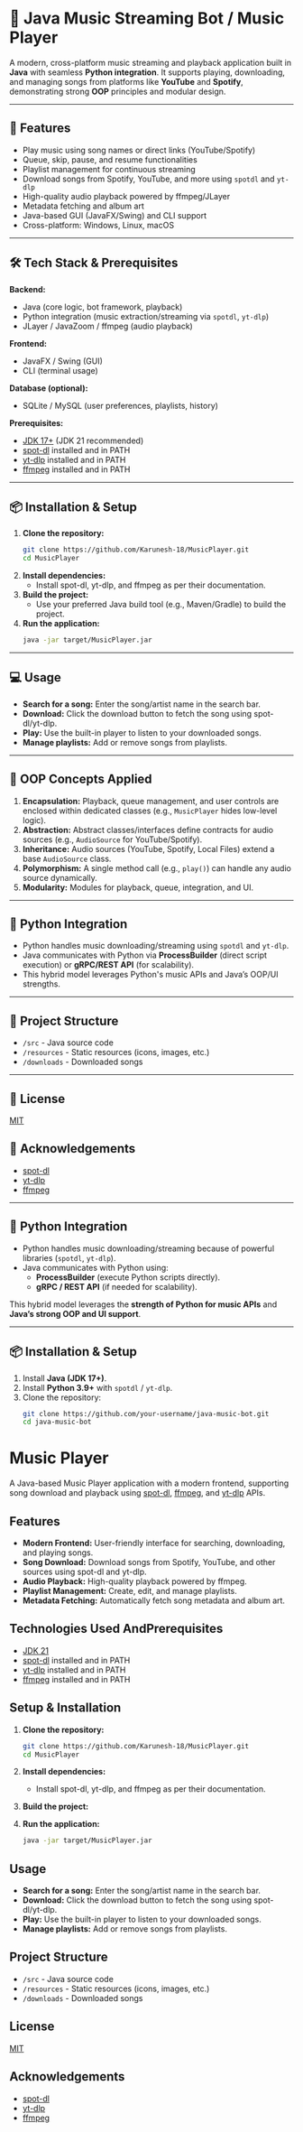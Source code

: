 
# 🎵 Java Music Streaming Bot / Music Player

A modern, cross-platform music streaming and playback application built in **Java** with seamless **Python integration**. It supports playing, downloading, and managing songs from platforms like **YouTube** and **Spotify**, demonstrating strong **OOP** principles and modular design.

---

## 🚀 Features
- Play music using song names or direct links (YouTube/Spotify)
- Queue, skip, pause, and resume functionalities
- Playlist management for continuous streaming
- Download songs from Spotify, YouTube, and more using `spotdl` and `yt-dlp`
- High-quality audio playback powered by ffmpeg/JLayer
- Metadata fetching and album art
- Java-based GUI (JavaFX/Swing) and CLI support
- Cross-platform: Windows, Linux, macOS

---

## 🛠️ Tech Stack & Prerequisites

**Backend:**
- Java (core logic, bot framework, playback)
- Python integration (music extraction/streaming via `spotdl`, `yt-dlp`)
- JLayer / JavaZoom / ffmpeg (audio playback)

**Frontend:**
- JavaFX / Swing (GUI)
- CLI (terminal usage)

**Database (optional):**
- SQLite / MySQL (user preferences, playlists, history)

**Prerequisites:**
- [JDK 17+](https://adoptium.net/) (JDK 21 recommended)
- [spot-dl](https://github.com/spotDL/spotify-downloader) installed and in PATH
- [yt-dlp](https://github.com/yt-dlp/yt-dlp) installed and in PATH
- [ffmpeg](https://ffmpeg.org/) installed and in PATH

---

## 📦 Installation & Setup
1. **Clone the repository:**
   ```sh
   git clone https://github.com/Karunesh-18/MusicPlayer.git
   cd MusicPlayer
   ```
2. **Install dependencies:**
   - Install spot-dl, yt-dlp, and ffmpeg as per their documentation.
3. **Build the project:**
   - Use your preferred Java build tool (e.g., Maven/Gradle) to build the project.
4. **Run the application:**
   ```sh
   java -jar target/MusicPlayer.jar
   ```

---

## 💻 Usage
- **Search for a song:** Enter the song/artist name in the search bar.
- **Download:** Click the download button to fetch the song using spot-dl/yt-dlp.
- **Play:** Use the built-in player to listen to your downloaded songs.
- **Manage playlists:** Add or remove songs from playlists.

---

## 🎯 OOP Concepts Applied
1. **Encapsulation:** Playback, queue management, and user controls are enclosed within dedicated classes (e.g., `MusicPlayer` hides low-level logic).
2. **Abstraction:** Abstract classes/interfaces define contracts for audio sources (e.g., `AudioSource` for YouTube/Spotify).
3. **Inheritance:** Audio sources (YouTube, Spotify, Local Files) extend a base `AudioSource` class.
4. **Polymorphism:** A single method call (e.g., `play()`) can handle any audio source dynamically.
5. **Modularity:** Modules for playback, queue, integration, and UI.

---

## 🔌 Python Integration
- Python handles music downloading/streaming using `spotdl` and `yt-dlp`.
- Java communicates with Python via **ProcessBuilder** (direct script execution) or **gRPC/REST API** (for scalability).
- This hybrid model leverages Python's music APIs and Java’s OOP/UI strengths.

---

## 📁 Project Structure
- `/src` - Java source code
- `/resources` - Static resources (icons, images, etc.)
- `/downloads` - Downloaded songs

---

## 📜 License
[MIT](LICENSE)

## 🙏 Acknowledgements
- [spot-dl](https://github.com/spotDL/spotify-downloader)
- [yt-dlp](https://github.com/yt-dlp/yt-dlp)
- [ffmpeg](https://ffmpeg.org/)

---

## 🔌 Python Integration
- Python handles music downloading/streaming because of powerful libraries (`spotdl`, `yt-dlp`).
- Java communicates with Python using:
  - **ProcessBuilder** (execute Python scripts directly).  
  - **gRPC / REST API** (if needed for scalability).

This hybrid model leverages the **strength of Python for music APIs** and **Java’s strong OOP and UI support**.

---

## 📦 Installation & Setup
1. Install **Java (JDK 17+)**.  
2. Install **Python 3.9+** with `spotdl` / `yt-dlp`.  
3. Clone the repository:  
   ```bash
   git clone https://github.com/your-username/java-music-bot.git
   cd java-music-bot

# Music Player

A Java-based Music Player application with a modern frontend, supporting song download and playback using [spot-dl](https://github.com/spotDL/spotify-downloader), [ffmpeg](https://ffmpeg.org/), and [yt-dlp](https://github.com/yt-dlp/yt-dlp) APIs.

## Features
- **Modern Frontend:** User-friendly interface for searching, downloading, and playing songs.
- **Song Download:** Download songs from Spotify, YouTube, and other sources using spot-dl and yt-dlp.
- **Audio Playback:** High-quality playback powered by ffmpeg.
- **Playlist Management:** Create, edit, and manage playlists.
- **Metadata Fetching:** Automatically fetch song metadata and album art.

## Technologies Used AndPrerequisites
- [JDK 21](https://adoptium.net/)
- [spot-dl](https://github.com/spotDL/spotify-downloader) installed and in PATH
- [yt-dlp](https://github.com/yt-dlp/yt-dlp) installed and in PATH
- [ffmpeg](https://ffmpeg.org/) installed and in PATH

## Setup & Installation
1. **Clone the repository:**
   ```sh
   git clone https://github.com/Karunesh-18/MusicPlayer.git
   cd MusicPlayer
   ```
2. **Install dependencies:**
   - Install spot-dl, yt-dlp, and ffmpeg as per their documentation.
3. **Build the project:**

4. **Run the application:**
   ```sh
   java -jar target/MusicPlayer.jar
   ```

## Usage
- **Search for a song:** Enter the song/artist name in the search bar.
- **Download:** Click the download button to fetch the song using spot-dl/yt-dlp.
- **Play:** Use the built-in player to listen to your downloaded songs.
- **Manage playlists:** Add or remove songs from playlists.

## Project Structure
- `/src` - Java source code
- `/resources` - Static resources (icons, images, etc.)
- `/downloads` - Downloaded songs


## License
[MIT](LICENSE)

## Acknowledgements
- [spot-dl](https://github.com/spotDL/spotify-downloader)
- [yt-dlp](https://github.com/yt-dlp/yt-dlp)
- [ffmpeg](https://ffmpeg.org/)

